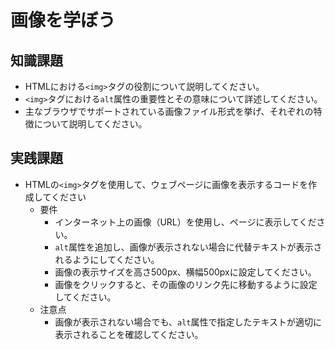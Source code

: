 # 画像を学ぼう

## 知識課題

- HTMLにおける`<img>`タグの役割について説明してください。
- `<img>`タグにおける`alt`属性の重要性とその意味について詳述してください。
- 主なブラウザでサポートされている画像ファイル形式を挙げ、それぞれの特徴について説明してください。

## 実践課題

- HTMLの`<img>`タグを使用して、ウェブページに画像を表示するコードを作成してください
  - 要件
    - インターネット上の画像（URL）を使用し、ページに表示してください。
    - `alt`属性を追加し、画像が表示されない場合に代替テキストが表示されるようにしてください。
    - 画像の表示サイズを高さ500px、横幅500pxに設定してください。
    - 画像をクリックすると、その画像のリンク先に移動するように設定してください。
  - 注意点
    - 画像が表示されない場合でも、`alt`属性で指定したテキストが適切に表示されることを確認してください。
